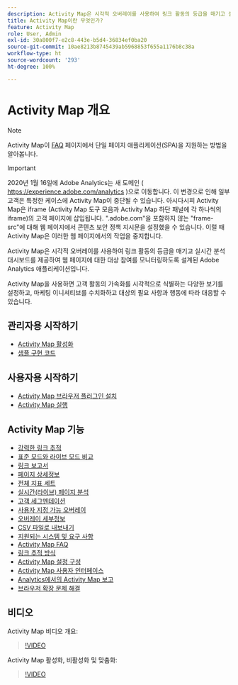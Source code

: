 ```yaml
---
description: Activity Map은 시각적 오버레이를 사용하여 링크 활동의 등급을 매기고 실시간 분석 대시보드를 제공하여 웹 페이지에 대한 대상 참여를 모니터링하도록 설계된 Adobe Analytics 애플리케이션입니다.
title: Activity Map이란 무엇인가?
feature: Activity Map
role: User, Admin
exl-id: 30a800f7-e2c8-443e-b5d4-36834ef0ba20
source-git-commit: 10ae8213b8745439ab5968853f655a1176b8c38a
workflow-type: ht
source-wordcount: '293'
ht-degree: 100%

---
```


# Activity Map 개요

>[!NOTE]
>Activity Map이 [FAQ](/help/analyze/activity-map/activitymap-faq.md) 페이지에서 단일 페이지 애플리케이션(SPA)을 지원하는 방법을 알아봅니다.

>[!IMPORTANT]
>2020년 1월 16일에 Adobe Analytics는 새 도메인 ( https://experience.adobe.com/analytics )으로 이동합니다. 이 변경으로 인해 일부 고객은 특정한 케이스에 Activity Map이 중단될 수 있습니다. 아시다시피 Activity Map은 iframe (Activity Map 도구 모음과 Activity Map 하단 패널에 각 하나씩의 iframe)의 고객 페이지에 삽입됩니다. &quot;.adobe.com&quot;을 포함하지 않는 &quot;frame-src&quot;에 대해 웹 페이지에서 콘텐츠 보안 정책 지시문을 설정했을 수 있습니다. 이럴 때 Activity Map은 이러한 웹 페이지에서의 작업을 중지합니다.

Activity Map은 시각적 오버레이를 사용하여 링크 활동의 등급을 매기고 실시간 분석 대시보드를 제공하여 웹 페이지에 대한 대상 참여를 모니터링하도록 설계된 Adobe Analytics 애플리케이션입니다.

Activity Map을 사용하면 고객 활동의 가속화를 시각적으로 식별하는 다양한 보기를 설정하고, 마케팅 이니셔티브를 수치화하고 대상의 필요 사항과 행동에 따라 대응할 수 있습니다.

## 관리자용 시작하기

* [Activity Map 활성화](activitymap-getting-started/activitymap-getting-started-admins/activitymap-enable.md)
* [샘플 구현 코드](activitymap-getting-started/activitymap-getting-started-admins/activitymap-sample-implementation-code.md)

## 사용자용 시작하기

* [Activity Map 브라우저 플러그인 설치](activitymap-getting-started/activitymap-getting-started-users/activitymap-install.md)
* [Activity Map 실행](activitymap-getting-started/activitymap-getting-started-users/activitymap-launch.md)

## Activity Map 기능

* [강력한 링크 추적](lnk-tracking-overview.md)
* [표준 모드와 라이브 모드 비교](activitymap-standard-live.md)
* [링크 보고서](activitymap-links-report.md)
* [페이지 상세정보](activitymap-page-flow.md)
* [전체 지표 세트](activitymap-complete-metrics.md)
* [실시간(라이브) 페이지 분석](activitymap-realtime.md)
* [고객 세그멘테이션](activitymap-multiple-segments.md)
* [사용자 지정 가능 오버레이](activitymap-gainerslosers.md)
* [오버레이 세부정보](activitymap-overlay-details.md)
* [CSV 파일로 내보내기](activitymap-csv.md)
* [지원되는 시스템 및 요구 사항](activitymap-sysreqs.md)
* [Activity Map FAQ](activitymap-faq.md)
* [링크 추적 방식](activitymap-link-tracking/activitymap-link-tracking-methodology.md)
* [Activity Map 설정 구성](activitymap-overlay-settings.md)
* [Activity Map 사용자 인터페이스](activitymap-user-interface.md)
* [Analytics에서의 Activity Map 보고](activitymap-reporting-analytics.md)
* [브라우저 확장 문제 해결](troubleshooting-browser-extensions.md)

## 비디오

Activity Map 비디오 개요:

>[!VIDEO](https://video.tv.adobe.com/v/25451/?quality=12)

Activity Map 활성화, 비활성화 및 맞춤화:

>[!VIDEO](https://video.tv.adobe.com/v/25878/?quality=12)
